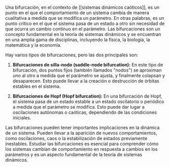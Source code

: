 Una bifurcación, en el contexto de [[sistemas dinámicos caóticos]], es un punto en el que el comportamiento de un sistema cambia de manera cualitativa a medida que se modifica un parámetro. En otras palabras, es un punto crítico en el que el sistema pasa de un estado a otro sin necesidad de que ocurra un cambio continuo en el parámetro. Las bifurcaciones son un concepto fundamental en la teoría de sistemas dinámicos y se encuentran en una amplia gama de disciplinas, incluyendo la física, la biología, la matemática y la economía.

Hay varios tipos de bifurcaciones, pero las dos principales son:

1. **Bifurcaciones de silla-nodo (saddle-node bifurcation):** En este tipo de bifurcación, dos puntos fijos (también llamados "nodos") se aproximan uno al otro a medida que el parámetro se ajusta, y finalmente colapsan y desaparecen. Esto puede llevar a la creación o destrucción de órbitas estables en el sistema.

2. **Bifurcaciones de Hopf (Hopf bifurcation):** En una bifurcación de Hopf, el sistema pasa de un estado estable a un estado oscilatorio o periódico a medida que el parámetro se modifica. Esto puede dar lugar a oscilaciones autónomas o caóticas, dependiendo de las condiciones iniciales.

Las bifurcaciones pueden tener importantes implicaciones en la dinámica de un sistema. Pueden llevar a la aparición de nuevos comportamientos, como oscilaciones, caos o la estabilización de estados previamente inestables. Estudiar las bifurcaciones es esencial para comprender cómo los sistemas cambian de comportamiento en respuesta a cambios en los parámetros y es un aspecto fundamental de la teoría de sistemas dinámicos.
